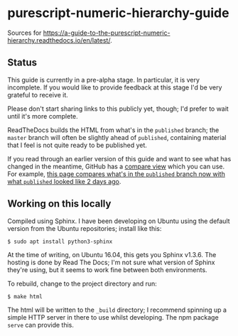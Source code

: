 # purescript-numeric-hierarchy-guide

Sources for <https://a-guide-to-the-purescript-numeric-hierarchy.readthedocs.io/en/latest/>.

## Status

This guide is currently in a pre-alpha stage. In particular, it is very
incomplete. If you would like to provide feedback at this stage I'd be very
grateful to receive it.

Please don't start sharing links to this publicly yet, though; I'd prefer to
wait until it's more complete.

ReadTheDocs builds the HTML from what's in the `published` branch; the `master`
branch will often be slightly ahead of `published`, containing material that
I feel is not quite ready to be published yet.

If you read through an earlier version of this guide and want to see what has
changed in the meantime, GitHub has a [compare
view](https://help.github.com/articles/comparing-commits-across-time/) which
you can use. For example, [this page compares what's in the `published` branch now with what
`published` looked like 2 days ago](https://github.com/hdgarrood/purescript-numeric-hierarchy-guide/compare/published@%7B2day%7D...published).

## Working on this locally

Compiled using Sphinx. I have been developing on Ubuntu using the default
version from the Ubuntu repositories; install like this:

```
$ sudo apt install python3-sphinx
```

At the time of writing, on Ubuntu 16.04, this gets you Sphinx v1.3.6. The
hosting is done by Read The Docs; I'm not sure what version of Sphinx they're
using, but it seems to work fine between both environments.

To rebuild, change to the project directory and run:

```
$ make html
```

The html will be written to the `_build` directory; I recommend spinning up a
simple HTTP server in there to use whilst developing. The npm package `serve`
can provide this.
